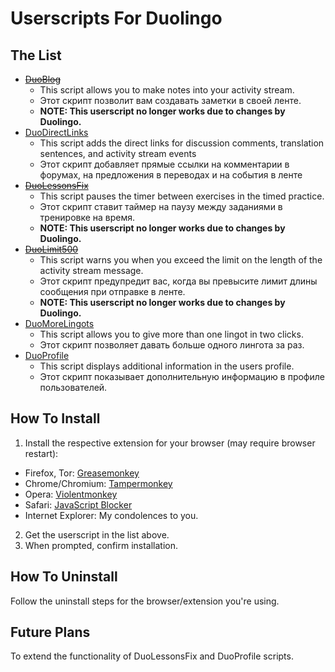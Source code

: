 # Userscripts For Duolingo

## The List
* [~~DuoBlog~~](https://github.com/liuch/duolingo-scripts/raw/master/duolingo_blog.user.js)
  * This script allows you to make notes into your activity stream.
  * Этот скрипт позволит вам создавать заметки в своей ленте.
  * **NOTE: This userscript no longer works due to changes by Duolingo.**
* [DuoDirectLinks](https://github.com/liuch/duolingo-scripts/raw/master/duolingo_directlinks.user.js)
  * This script adds the direct links for discussion comments, translation sentences, and activity stream events
  * Этот скрипт добавляет прямые ссылки на комментарии в форумах, на предложения в переводах и на события в ленте
* [~~DuoLessonsFix~~](https://github.com/liuch/duolingo-scripts/raw/master/duolingo_lessonsfix.user.js)
  * This script pauses the timer between exercises in the timed practice.
  * Этот скрипт ставит таймер на паузу между заданиями в тренировке на время.
  * **NOTE: This userscript no longer works due to changes by Duolingo.**
* [~~DuoLimit500~~](https://github.com/liuch/duolingo-scripts/raw/master/duolingo_limit500.user.js)
  * This script warns you when you exceed the limit on the length of the activity stream message.
  * Этот скрипт предупредит вас, когда вы превысите лимит длины сообщения при отправке в ленте.
  * **NOTE: This userscript no longer works due to changes by Duolingo.**
* [DuoMoreLingots](https://github.com/liuch/duolingo-scripts/raw/master/duolingo_morelingots.user.js)
  * This script allows you to give more than one lingot in two clicks.
  * Этот скрипт позволяет давать больше одного лингота за раз.
* [DuoProfile](https://github.com/liuch/duolingo-scripts/raw/master/duolingo_profile.user.js)
  * This script displays additional information in the users profile.
  * Этот скрипт показывает дополнительную информацию в профиле пользователей.

## How To Install
1. Install the respective extension for your browser (may require browser restart):
 * Firefox, Tor: [Greasemonkey](https://addons.mozilla.org/en-US/firefox/addon/greasemonkey/)
 * Chrome/Chromium: [Tampermonkey](https://chrome.google.com/webstore/detail/tampermonkey/dhdgffkkebhmkfjojejmpbldmpobfkfo)
 * Opera: [Violentmonkey](https://addons.opera.com/ru/extensions/details/violent-monkey/)
 * Safari: [JavaScript Blocker](http://javascript-blocker.toggleable.com/)
 * Internet Explorer: My condolences to you.
2. Get the userscript in the list above.
3. When prompted, confirm installation.

## How To Uninstall
Follow the uninstall steps for the browser/extension you're using.

## Future Plans
To extend the functionality of DuoLessonsFix and DuoProfile scripts.

